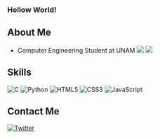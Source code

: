 <!--
**carlossinhache/carlossinhache** is a ✨ _special_ ✨ repository because its `README.md` (this file) appears on your GitHub profile.
-->
### Hellow World!

## About Me
- Computer Engineering Student at UNAM 
![](https://github.com/peepeepoopoo/ezgif-2-999cb1d489.gif)
![](https://komarev.com/ghpvc/?username=carlossinhache&color=blueviolet&style=flat-square)

## Skills
![C](https://img.shields.io/badge/c-%2300599C.svg?style=for-the-badge&logo=c&logoColor=blueviolet	)
![Python](https://img.shields.io/badge/python-3670A0?style=for-the-badge&logo=python&logoColor=blueviolet	)
![HTML5](https://img.shields.io/badge/html5-%23E34F26.svg?style=for-the-badge&logo=html5&logoColor=blueviolet	)
![CSS3](https://img.shields.io/badge/CSS3-1572B6?style=for-the-badge&logo=css3&logoColor=blueviolet	)
![JavaScript](https://img.shields.io/badge/JavaScript-323330?style=for-the-badge&logo=javascript&logoColor=blueviolet	)


## Contact Me
[![Twitter](https://img.shields.io/badge/Twitter-1DA1F2?style=for-the-badge&logo=twitter&logoColor=white)](https://twitter.com/csinhache)
